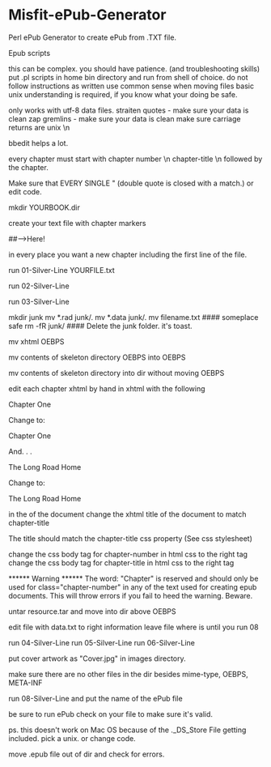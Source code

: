 # Misfit-ePub-Generator
Perl ePub Generator to create ePub from .TXT file. 


Epub scripts

this can be complex. you should have patience. (and troubleshooting skills)
put .pl scripts in home bin directory and run from shell of choice.
do not follow instructions as written use common sense when moving files
basic unix understanding is required, if you know what your doing be safe.

only works with utf-8 data files.
straiten quotes - make sure your data is clean 
zap gremlins - make sure your data is clean
make sure carriage returns are unix \n

bbedit helps a lot.

every chapter must start with chapter number \n chapter-title \n followed by the chapter.

Make sure that EVERY SINGLE " (double quote is closed with a match.) or edit code.

mkdir YOURBOOK.dir


create your text file with chapter markers 

##-->Here! 


in every place you want a new chapter including the first line of the file.

run 01-Silver-Line YOURFILE.txt

run 02-Silver-Line

run 03-Silver-Line

mkdir junk
mv *.rad junk/.
mv *.data junk/.
mv filename.txt #### someplace safe
rm -fR junk/  #### Delete the junk folder. it's toast.



mv xhtml OEBPS

mv contents of skeleton directory OEBPS into OEBPS

mv contents of skeleton directory into dir without moving OEBPS

edit each chapter xhtml by hand in xhtml with the following

<p class="body-style">Chapter One</p>

Change to:

<p class="chapter-number">Chapter One</p>

And. . .

<p class="body-style">The Long Road Home</p>

Change to:

<p class="chapter-title">The Long Road Home</p>



in the <head> of the document change the xhtml title of the document to match chapter-title


<Title> _____ Change title here ______ </title>

The title should match the chapter-title css property (See css stylesheet) 

change the css body tag for chapter-number in html css to the right tag
change the css body tag for chapter-title in html css to the right tag


****** Warning
****** The word: "Chapter" is reserved and should only be used for class="chapter-number" in any of the text used for creating epub documents. This will throw errors if you fail to heed the warning. Beware.

untar resource.tar and move into dir above OEBPS


edit file with data.txt to right information leave file where is until you run 08

run 04-Silver-Line
run 05-Silver-Line
run 06-Silver-Line


put cover artwork as "Cover.jpg" in images directory. 

make sure there are no other files in the dir besides mime-type, OEBPS, META-INF


run 08-Silver-Line and put the name of the ePub file

be sure to run ePub check on your file to make sure it's valid.

ps. this doesn't work on Mac OS because of the ._DS_Store File getting included. pick a unix. or change code.


move .epub file out of dir and check for errors.

